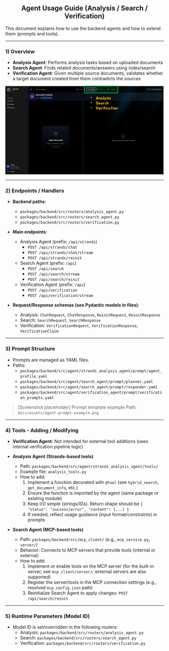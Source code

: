 <h2 align="center">Agent Usage Guide (Analysis / Search / Verification)</h2>

This document explains how to use the backend agents and how to extend them (prompts and tools).

---

### 1) Overview
- **Analysis Agent**: Performs analysis tasks based on uploaded documents
- **Search Agent**: Finds related documents/answers using index/search
- **Verification Agent**: Given multiple source documents, validates whether a target document created from them contradicts the sources

<div align="center">   
  <img src="assets/agents-usage-1.png" alt="Agents overview" width="900"/>
</div>

---

### 2) Endpoints / Handlers
- **Backend paths**:
  - `packages/backend/src/routers/analysis_agent.py`
  - `packages/backend/src/routers/search_agent.py`
  - `packages/backend/src/routers/verification.py`

- **Main endpoints**:
  - Analysis Agent (prefix: `/api/strands`)
    - `POST /api/strands/chat`
    - `POST /api/strands/chat/stream`
    - `POST /api/strands/reinit`
  - Search Agent (prefix: `/api`)
    - `POST /api/search`
    - `POST /api/search/stream`
    - `POST /api/search/reinit`
  - Verification Agent (prefix: `/api`)
    - `POST /api/verification`
    - `POST /api/verification/stream`

- **Request/Response schemas (see Pydantic models in files)**:
  - Analysis: `ChatRequest`, `ChatResponse`, `ReinitRequest`, `ReinitResponse`
  - Search: `SearchRequest`, `SearchResponse`
  - Verification: `VerificationRequest`, `VerificationResponse`, `VerificationClaim`

---

### 3) Prompt Structure
- Prompts are managed as YAML files.
- Paths:
  - `packages/backend/src/agent/strands_analysis_agent/prompt/agent_profile.yaml`
  - `packages/backend/src/agent/search_agent/prompt/planner.yaml`
  - `packages/backend/src/agent/search_agent/prompt/responder.yaml`
  - `packages/backend/src/agent/verification_agent/prompt/verification_prompts.yaml`

> [Screenshot placeholder] Prompt template example
> Path: `docs/assets/agent-prompt-example.png`

---

### 4) Tools - Adding / Modifying
- **Verification Agent**: Not intended for external tool additions (uses internal verification pipeline logic)

- **Analysis Agent (Strands-based tools)**
  - Path: `packages/backend/src/agent/strands_analysis_agent/tools/`
  - Example file: `analysis_tools.py`
  - How to add:
    1. Implement a function decorated with `@tool` (see `hybrid_search`, `get_document_info`, etc.)
    2. Ensure the function is imported by the agent (same package or existing module)
    3. Keep I/O simple (strings/IDs). Return shape should be `{ "status": "success|error", "content": [...] }`
    4. If needed, reflect usage guidance (input format/constraints) in prompts

- **Search Agent (MCP-based tools)**
  - Path: `packages/backend/src/mcp_client/` (e.g., `mcp_service.py`, `server/`)
  - Behavior: Connects to MCP servers that provide tools (internal or external)
  - How to add:
    1. Implement or enable tools on the MCP server (for the built-in server, see `mcp_client/server/`; external servers are also supported)
    2. Register the server/tools in the MCP connection settings (e.g., resolved `mcp_config.json` path)
    3. Reinitialize Search Agent to apply changes: `POST /api/search/reinit`

---

### 5) Runtime Parameters (Model ID)
- Model ID is set/overridden in the following routers:
  - Analysis: `packages/backend/src/routers/analysis_agent.py`
  - Search: `packages/backend/src/routers/search_agent.py`
  - Verification: `packages/backend/src/routers/verification.py`
